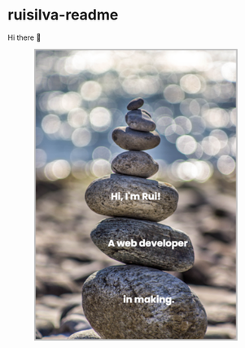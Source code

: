 # ruisilva-readme

Hi there 👋

<!-- add banner-->

<p align="center">
    <img width="400" src="img/banner.png" alt="my banner">
</p>
